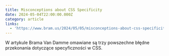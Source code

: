 ```yaml
---
title: Misconceptions about CSS Specificity
date: 2024-05-04T22:00:00.000Z
category: article
links:
  - 'https://www.bram.us/2024/05/05/misconceptions-about-css-specificity/'
---
```


W artykule Brama Van Damme omawiane są trzy powszechne błędne przekonania dotyczące specyficzności w CSS.
